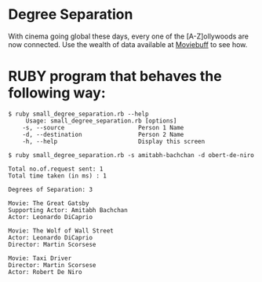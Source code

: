 # Degree Separation

With cinema going global these days, every one of the [A-Z]ollywoods are now connected. Use the wealth of data available at [Moviebuff](http://www.moviebuff.com) to see how. 

# RUBY program that behaves the following way:
```
$ ruby small_degree_separation.rb --help
     Usage: small_degree_separation.rb [options]
    -s, --source                     Person 1 Name
    -d, --destination                Person 2 Name
    -h, --help                       Display this screen
    
$ ruby small_degree_separation.rb -s amitabh-bachchan -d obert-de-niro  

Total no.of.request sent: 1
Total time taken (in ms) : 1

Degrees of Separation: 3

Movie: The Great Gatsby
Supporting Actor: Amitabh Bachchan
Actor: Leonardo DiCaprio

Movie: The Wolf of Wall Street
Actor: Leonardo DiCaprio
Director: Martin Scorsese

Movie: Taxi Driver
Director: Martin Scorsese
Actor: Robert De Niro
```

